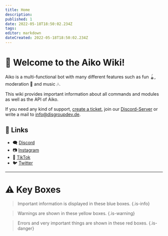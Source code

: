 ```yaml
---
title: Home
description: 
published: 1
date: 2022-05-18T18:50:02.234Z
tags: 
editor: markdown
dateCreated: 2022-05-18T18:50:02.234Z
---
```


# 👋 Welcome to the Aiko Wiki!

Aiko is a multi-functional bot with many different features such as fun 🪀, moderation 🔨 and music 🎶.

This wiki provides important information about all commands and modules as well as the API of Aiko.

If you need any kind of support, [create a ticket](https://disgroupdev.atlassian.net/servicedesk/customer/portal/1), join our [Discord-Server](https://discord.gg/xRveKFVUuG) or write a mail to info@disgroupdev.de.

## 🔗 Links
- 🗨️ [Discord](https://discord.gg/xRveKFVUuG)
- 📷 [Instagram](https://instagram.com/disgroupdev)
- 🎥 [TikTok](https://tiktok.com/@disgroupdev)
- 🐦 [Twitter](https://twitter.com/disgroupdev)

---

# ⚠️ Key Boxes

> Important information is displayed in these blue boxes.
{.is-info}

> Warnings are shown in these yellow boxes.
{.is-warning}

> Errors and very important things are shown in these red boxes.
{.is-danger}

